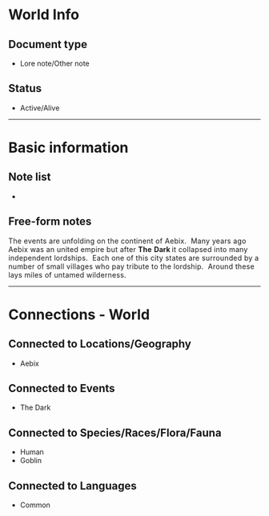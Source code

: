# World Info

## Document type

 - Lore note/Other note

## Status

 - Active/Alive

---

# Basic information

## Note list

 - 

## Free-form notes

<div style="text-align: left;"><span style="letter-spacing: 0.025em;">The events are unfolding on the continent of Aebix.&nbsp; Many years ago Aebix was an united empire but after&nbsp;<b>The</b>&nbsp;</span><b>Dark </b><span style="letter-spacing: 0.025em;">it collapsed into many independent lordships.&nbsp; Each one of this city states are </span><span style="letter-spacing: 0.4px;">surrounded</span><span style="letter-spacing: 0.025em;">&nbsp;by a number of small villages who pay tribute to the lordship.&nbsp; Around these lays miles of untamed wilderness.</span></div>

---

# Connections - World

## Connected to Locations/Geography

 - Aebix

## Connected to Events

 - The Dark

## Connected to Species/Races/Flora/Fauna

 - Human
 - Goblin

## Connected to Languages

 - Common
